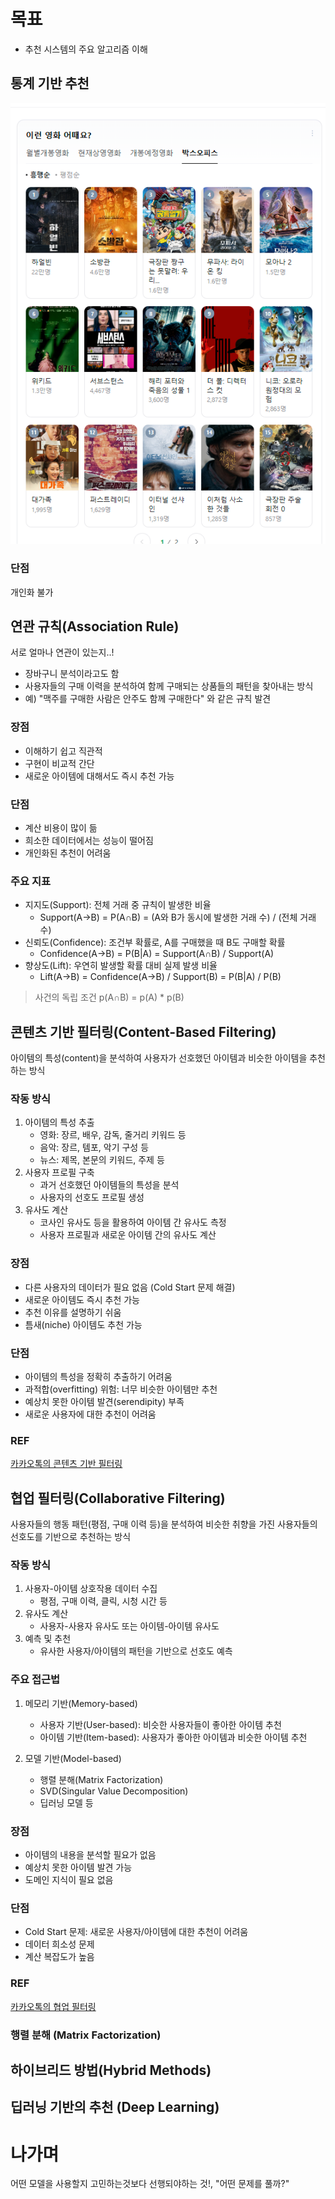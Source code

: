 # 목표
- 추천 시스템의 주요 알고리즘 이해

## 통계 기반 추천
![img.png](img.png)
### 단점
개인화 불가

## 연관 규칙(Association Rule)
서로 얼마나 연관이 있는지..!
- 장바구니 분석이라고도 함
- 사용자들의 구매 이력을 분석하여 함께 구매되는 상품들의 패턴을 찾아내는 방식
- 예) "맥주를 구매한 사람은 안주도 함께 구매한다" 와 같은 규칙 발견

### 장점
- 이해하기 쉽고 직관적
- 구현이 비교적 간단
- 새로운 아이템에 대해서도 즉시 추천 가능

### 단점
- 계산 비용이 많이 듦
- 희소한 데이터에서는 성능이 떨어짐
- 개인화된 추천이 어려움

### 주요 지표
- 지지도(Support): 전체 거래 중 규칙이 발생한 비율
  - Support(A→B) = P(A∩B) = (A와 B가 동시에 발생한 거래 수) / (전체 거래 수)
- 신뢰도(Confidence): 조건부 확률로, A를 구매했을 때 B도 구매할 확률
  - Confidence(A→B) = P(B|A) = Support(A∩B) / Support(A)
- 향상도(Lift): 우연히 발생할 확률 대비 실제 발생 비율
  - Lift(A→B) = Confidence(A→B) / Support(B) = P(B|A) / P(B)

> 사건의 독립 조건 p(A∩B) = p(A) * p(B)

## 콘텐츠 기반 필터링(Content-Based Filtering)
아이템의 특성(content)을 분석하여 사용자가 선호했던 아이템과 비슷한 아이템을 추천하는 방식

### 작동 방식
1. 아이템의 특성 추출
   - 영화: 장르, 배우, 감독, 줄거리 키워드 등
   - 음악: 장르, 템포, 악기 구성 등
   - 뉴스: 제목, 본문의 키워드, 주제 등
2. 사용자 프로필 구축
   - 과거 선호했던 아이템들의 특성을 분석
   - 사용자의 선호도 프로필 생성
3. 유사도 계산
   - 코사인 유사도 등을 활용하여 아이템 간 유사도 측정
   - 사용자 프로필과 새로운 아이템 간의 유사도 계산

### 장점
- 다른 사용자의 데이터가 필요 없음 (Cold Start 문제 해결)
- 새로운 아이템도 즉시 추천 가능
- 추천 이유를 설명하기 쉬움
- 틈새(niche) 아이템도 추천 가능

### 단점
- 아이템의 특성을 정확히 추출하기 어려움
- 과적합(overfitting) 위험: 너무 비슷한 아이템만 추천
- 예상치 못한 아이템 발견(serendipity) 부족
- 새로운 사용자에 대한 추천이 어려움


### REF
[카카오톡의 콘텐츠 기반 필터링](https://tech.kakao.com/posts/486)

## 협업 필터링(Collaborative Filtering)

사용자들의 행동 패턴(평점, 구매 이력 등)을 분석하여 비슷한 취향을 가진 사용자들의 선호도를 기반으로 추천하는 방식

### 작동 방식
1. 사용자-아이템 상호작용 데이터 수집
   - 평점, 구매 이력, 클릭, 시청 시간 등
2. 유사도 계산
   - 사용자-사용자 유사도 또는 아이템-아이템 유사도
3. 예측 및 추천
   - 유사한 사용자/아이템의 패턴을 기반으로 선호도 예측

### 주요 접근법
1. 메모리 기반(Memory-based)
   - 사용자 기반(User-based): 비슷한 사용자들이 좋아한 아이템 추천
   - 아이템 기반(Item-based): 사용자가 좋아한 아이템과 비슷한 아이템 추천

2. 모델 기반(Model-based)
   - 행렬 분해(Matrix Factorization)
   - SVD(Singular Value Decomposition)
   - 딥러닝 모델 등

### 장점
- 아이템의 내용을 분석할 필요가 없음
- 예상치 못한 아이템 발견 가능
- 도메인 지식이 필요 없음

### 단점
- Cold Start 문제: 새로운 사용자/아이템에 대한 추천이 어려움
- 데이터 희소성 문제
- 계산 복잡도가 높음


### REF
[카카오톡의 협업 필터링](https://tech.kakao.com/posts/463)


### 행렬 분해 (Matrix Factorization)

## 하이브리드 방법(Hybrid Methods)

## 딥러닝 기반의 추천 (Deep Learning)


# 나가며
어떤 모델을 사용할지 고민하는것보다 선행되야하는 것!, "어떤 문제를 풀까?"